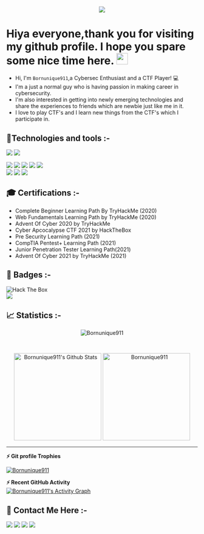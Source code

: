 <h1 align="center">
  <a href="https://git.io/typing-svg">
    <img src="https://readme-typing-svg.herokuapp.com?size=40&width=500&height=60&lines=H3110+H4x0r$" style="display: inline ">
  </a>
</h1>

# Hiya everyone,thank you for visiting my github profile. I hope you spare some nice time here. <img src="https://raw.githubusercontent.com/aemmadi/aemmadi/master/wave.gif" width="30px">
* Hi, I'm `Bornunique911`,a Cybersec Enthusiast and a CTF Player! 💻 <br>
* I'm a just a normal guy who is having passion in making career in cybersecurity.<br>
* I'm also interested in getting into newly emerging technologies and share the experiences to friends which are newbie just like me in it.<br>
* I love to play CTF's and I learn new things from the CTF's which I participate in.

## 🤖Technologies and tools :-
<image src="https://img.shields.io/badge/Python-3776AB?style=for-the-badge&logo=python&logoColor=black"> <image src="https://img.shields.io/badge/bash-4D4D4D?style=for-the-badge&logo=windows%20terminal&logoColor=white">       


<image src="https://img.shields.io/badge/Windows-0078D6?style=for-the-badge&logo=windows&logoColor=white"> <image src="https://img.shields.io/badge/Linux-FCC624?style=for-the-badge&logo=linux&logoColor=black"> <image src="https://img.shields.io/badge/Ubuntu-E95420?style=for-the-badge&logo=ubuntu&logoColor=white"> <image src="https://img.shields.io/badge/Kali_Linux-557C94?style=for-the-badge&logo=kali-linux&logoColor=white">  <image src="https://img.shields.io/badge/Debian-A81D33?style=for-the-badge&logo=debian&logoColor=white">   
<image src="https://img.shields.io/badge/sublime_text-%23575757.svg?&style=for-the-badge&logo=sublime-text&logoColor=important">  <image src="https://img.shields.io/badge/VIM-%2311AB00.svg?&style=for-the-badge&logo=vim&logoColor=white"> <image src="https://img.shields.io/badge/Notion-000000?style=for-the-badge&logo=notion&logoColor=white">

  
## 🎓 Certifications :- 
- Complete Beginner Learning Path By TryHackMe (2020)
- Web Fundamentals Learning Path by TryHackMe (2020)
- Advent Of Cyber 2020 by TryHackMe
- Cyber Apcocalypse CTF 2021 by HackTheBox
- Pre Security Learning Path (2021)
- CompTIA Pentest+ Learning Path (2021)
- Junior Penetration Tester Learning Path(2021)  
- Advent Of Cyber 2021 by TryHackMe (2021)  

  
## 📛 Badges :-

<image src="https://www.hackthebox.eu/badge/image/526639" alt="Hack The Box" style="max-width: 480px"> <br>
<image src="https://github.com/Bornunique911/TryHackMe_badge_image/blob/main/Bornunique911.png">
  
## 📈 Statistics :-
<p align="center"><img src="https://github-readme-streak-stats.herokuapp.com/?user=Bornunique911&theme=tokyonight_duo" alt="Bornunique911" /></p>
  <br/>
  <p align="center">
    <a href="https://github.com/anuraghazra/github-readme-stats">
	    <img alt="Bornunique911's Github Stats" src="https://github-readme-stats.vercel.app/api?username=Bornunique911&show_icons=true&count_private=true&locale=en&theme=tokyonight&layout=compact" height="230px"/></a>
	  <img src="https://github-readme-stats.vercel.app/api/top-langs?username=Bornunique911&langs_count=10&show_icons=true&locale=en&theme=tokyonight" alt="Bornunique911" height="230px"/>

----
<summary><b>⚡ Git profile Trophies</b></summary>
<p align="left"> <a href="https://github.com/ryo-ma/github-profile-trophy"><img src="https://github-profile-trophy.vercel.app/?username=Bornunique911&layout=compact&theme=algolia" alt="Bornunique911" /></a> </p>
<summary><b>⚡ Recent GitHub Activity</b></summary>
<a href="https://github.com/Bornunique911"><img alt="Bornunique911's Activity Graph" src="https://activity-graph.herokuapp.com/graph?username=Bornunique911&custom_title=Bornunique911%27s%20Contribution%20Graph&theme=react-dark" /></a>
<br/>  

## 📱 Contact Me Here :-
<a href="mailto:raviraj.mehta911@gmail.com"><img src="https://img.shields.io/badge/Gmail-D14836?style=for-the-badge&logo=gmail&logoColor=white"></a>
<a href="https://twitter.com/bornunique911"><img src="https://img.shields.io/badge/Twitter-1DA1F2?style=for-the-badge&logo=twitter&logoColor=white"></a>
<a href="https://www.linkedin.com/in/ravirajmehta/"><img src="https://img.shields.io/badge/LinkedIn-0077B5?style=for-the-badge&logo=linkedin&logoColor=white"></a>
<a href="https://github.com/Bornunique911"><img src="https://img.shields.io/badge/GitHub-100000?style=for-the-badge&logo=github&logoColor=white"></a>
